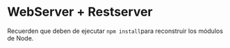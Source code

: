 # WebServer + Restserver
Recuerden que deben de ejecutar ```npm install```para reconstruir los módulos de Node.